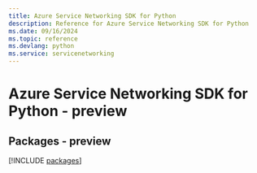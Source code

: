 ```yaml
---
title: Azure Service Networking SDK for Python
description: Reference for Azure Service Networking SDK for Python
ms.date: 09/16/2024
ms.topic: reference
ms.devlang: python
ms.service: servicenetworking
---
```

# Azure Service Networking SDK for Python - preview
## Packages - preview
[!INCLUDE [packages](service-networking-index.md)]
